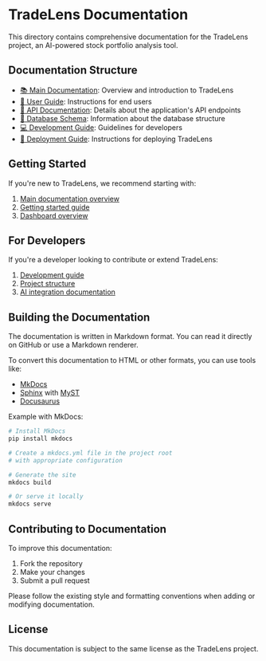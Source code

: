 # TradeLens Documentation

This directory contains comprehensive documentation for the TradeLens project, an AI-powered stock portfolio analysis tool.

## Documentation Structure

- [📚 Main Documentation](index.md): Overview and introduction to TradeLens
- [👤 User Guide](user_guide/index.md): Instructions for end users
- [🔌 API Documentation](api/index.md): Details about the application's API endpoints
- [💾 Database Schema](database/schema.md): Information about the database structure
- [💻 Development Guide](development/index.md): Guidelines for developers
- [🚀 Deployment Guide](deployment/index.md): Instructions for deploying TradeLens

## Getting Started

If you're new to TradeLens, we recommend starting with:

1. [Main documentation overview](index.md)
2. [Getting started guide](user_guide/getting_started.md)
3. [Dashboard overview](user_guide/dashboard.md)

## For Developers

If you're a developer looking to contribute or extend TradeLens:

1. [Development guide](development/index.md)
2. [Project structure](development/project_structure.md)
3. [AI integration documentation](development/ai_integration.md)

## Building the Documentation

The documentation is written in Markdown format. You can read it directly on GitHub or use a Markdown renderer.

To convert this documentation to HTML or other formats, you can use tools like:

- [MkDocs](https://www.mkdocs.org/)
- [Sphinx](https://www.sphinx-doc.org/) with [MyST](https://myst-parser.readthedocs.io/en/latest/)
- [Docusaurus](https://docusaurus.io/)

Example with MkDocs:

```bash
# Install MkDocs
pip install mkdocs

# Create a mkdocs.yml file in the project root
# with appropriate configuration

# Generate the site
mkdocs build

# Or serve it locally
mkdocs serve
```

## Contributing to Documentation

To improve this documentation:

1. Fork the repository
2. Make your changes
3. Submit a pull request

Please follow the existing style and formatting conventions when adding or modifying documentation.

## License

This documentation is subject to the same license as the TradeLens project. 